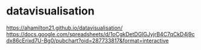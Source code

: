 # datavisualisation
https://ahamilton21.github.io/datavisualisation/
https://docs.google.com/spreadsheets/d/1oCgkDetDGlGJyjrB4C7qCkD4j9cdx86cErixd7U-Bg0/pubchart?oid=287733817&format=interactive
